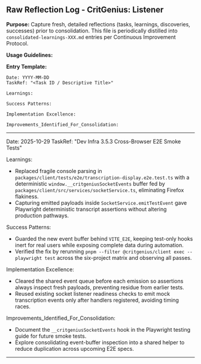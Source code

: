 ## Raw Reflection Log - CritGenius: Listener

**Purpose:** Capture fresh, detailed reflections (tasks, learnings, discoveries, successes) prior to
consolidation. This file is periodically distilled into `consolidated-learnings-XXX.md` entries per
Continuous Improvement Protocol.

**Usage Guidelines:**

**Entry Template:**

```
Date: YYYY-MM-DD
TaskRef: "<Task ID / Descriptive Title>"

Learnings:

Success Patterns:

Implementation Excellence:

Improvements_Identified_For_Consolidation:
```

---

Date: 2025-10-29 TaskRef: "Dev Infra 3.5.3 Cross-Browser E2E Smoke Tests"

Learnings:

- Replaced fragile console parsing in `packages/client/tests/e2e/transcription-display.e2e.test.ts`
  with a deterministic `window.__critgeniusSocketEvents` buffer fed by
  `packages/client/src/services/socketService.ts`, eliminating Firefox flakiness.
- Capturing emitted payloads inside `SocketService.emitTestEvent` gave Playwright deterministic
  transcript assertions without altering production pathways.

Success Patterns:

- Guarded the new event buffer behind `VITE_E2E`, keeping test-only hooks inert for real users while
  exposing complete data during automation.
- Verified the fix by rerunning `pnpm --filter @critgenius/client exec -- playwright test` across
  the six-project matrix and observing all passes.

Implementation Excellence:

- Cleared the shared event queue before each emission so assertions always inspect fresh payloads,
  preventing residue from earlier tests.
- Reused existing socket listener readiness checks to emit mock transcription events only after
  handlers registered, avoiding timing races.

Improvements_Identified_For_Consolidation:

- Document the `__critgeniusSocketEvents` hook in the Playwright testing guide for future smoke
  tests.
- Explore consolidating event-buffer inspection into a shared helper to reduce duplication across
  upcoming E2E specs.

---

